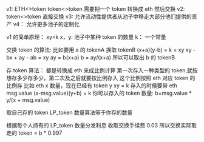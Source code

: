v1: ETH<>token token<>token 需要把一个 token 转换成 eth 然后交换
v2: token<>token 直接交换
v3: 允许流动性提供者从池子中移走大部分他们提供的资产
v4： 允许更多池子的定制化

v1 的简单原理：
xy=k
x，y: 池子中某种 token 的数量
k： 一个常量

交换 token 的算法:
比如要用 a 的 tokenA 换取 tokenB
(x+a)(y-b) = k = xy
xy - bx + ay - ab = xy
ay = b(x+a)
b = ay/(x+a)
所以可以取出 b 的 tokenB

存 token 算法：
都是转换成 eth 来成比例计算
第一次存入一种类型的 token,就按想存多少存多少，第二次及之后就要按比例存入
这个比例按照 eth 对应 token 的比例存
比如 eth x 数量，现在已经有 token y
xy = k
存入的时候要带 eth msg.value
(x-msg.value)(y+b) = k
你可以存入的 token 数量: b=msg.value \* y/(x + msg.value)

取自己存的 token
LP_token
数量算法等于你存的数量

根据每个人持有的 LP_token 数量分发利息
收取交换手续费 0.03
所以交换实际取走的 token = b \* 0.997
